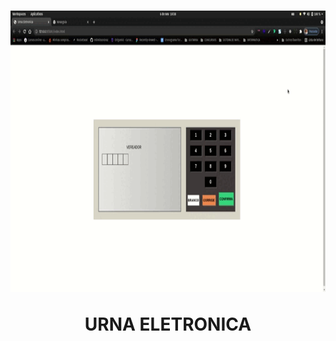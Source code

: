 <h1 align="center">
  <p>
      <a target="_blank" rel="noopener noreferrer" href="https://ik.imagekit.io/1n1swj1w28/FoodfyVideo_HNW2KfaN1.gif">
        <img src="./images/video_urna.gif" alt="Urna Eletronica" height="450px" style="max-width:100%;">
      </a>
  </P>

  URNA ELETRONICA
</h1>
